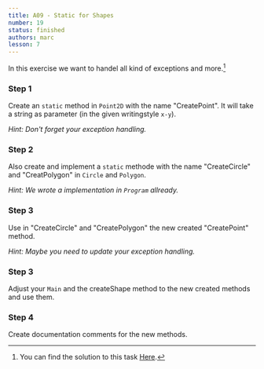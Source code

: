 ```yaml
---
title: A09 - Static for Shapes
number: 19
status: finished
authors: marc
lesson: 7
---
```


In this exercise we want to handel all kind of exceptions and more.[^solution]

[^solution]:
    You can find the solution to this task [Here](https://github.com/satkowski/csharp-solutions/tree/master/lesson_07/A09_static_for_shapes/ExerciseSolution).

### Step 1

Create an `static` method in `Point2D` with the name "CreatePoint". It will take a string as parameter (in the given writingstyle `x-y`).

*Hint: Don't forget your exception handling.*

### Step 2

Also create and implement a `static` methode with the name "CreateCircle" and "CreatPolygon" in `Circle` and `Polygon`.

*Hint: We wrote a implementation in `Program` allready.*

### Step 3

Use in "CreateCircle" and "CreatePolygon" the new created "CreatePoint" method.

*Hint: Maybe you need to update your exception handling.*

### Step 3

Adjust your `Main` and the createShape method to the new created methods and use them.

### Step 4

Create documentation comments for the new methods.